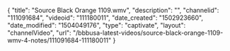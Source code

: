 {
    "title": "Source Black Orange 1109.wmv",
    "description": "",
    "channelid": "111091684",
    "videoid": "111180011",
    "date_created": "1502923660",
    "date_modified": "1504049176",
    "type": "captivate",
    "layout": "channelVideo",
    "url": "\/bbbusa-latest-videos\/source-black-orange-1109-wmv-4-notes\/111091684-111180011"
}
